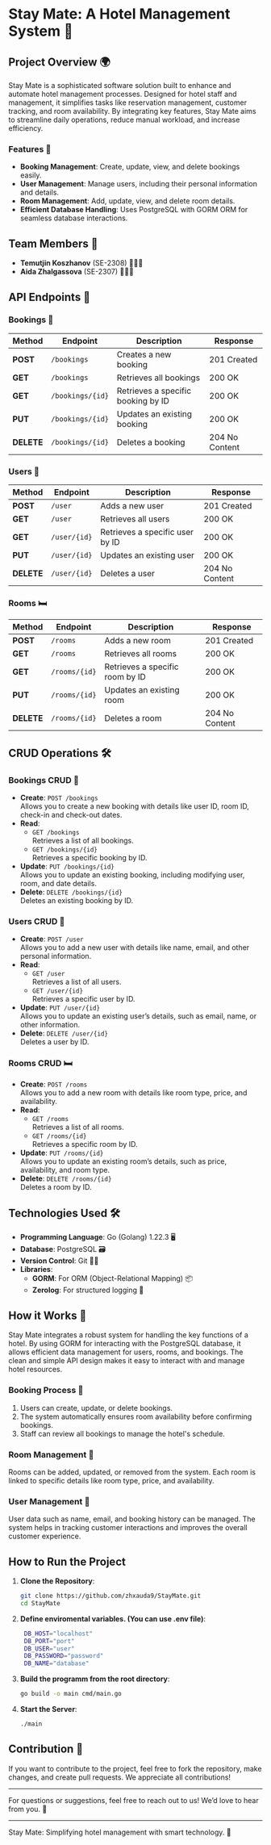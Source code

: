 # **Stay Mate: A Hotel Management System** 🏨

## **Project Overview** 🌍
Stay Mate is a sophisticated software solution built to enhance and automate hotel management processes. Designed for hotel staff and management, it simplifies tasks like reservation management, customer tracking, and room availability. By integrating key features, Stay Mate aims to streamline daily operations, reduce manual workload, and increase efficiency.

### **Features** 🚀
- **Booking Management**: Create, update, view, and delete bookings easily.
- **User Management**: Manage users, including their personal information and details.
- **Room Management**: Add, update, view, and delete room details.
- **Efficient Database Handling**: Uses PostgreSQL with GORM ORM for seamless database interactions.

## **Team Members** 👥
- **Temutjin Koszhanov** (SE-2308) 👨🏻‍💻
- **Aida Zhalgassova** (SE-2307) 👩🏻‍💻

## **API Endpoints** 📡

### **Bookings** 📅

| Method | Endpoint          | Description                          | Response                |
|--------|-------------------|--------------------------------------|-------------------------|
| **POST**   | `/bookings`       | Creates a new booking                | 201 Created             |
| **GET**    | `/bookings`       | Retrieves all bookings               | 200 OK                  |
| **GET**    | `/bookings/{id}`  | Retrieves a specific booking by ID   | 200 OK                  |
| **PUT**    | `/bookings/{id}`  | Updates an existing booking          | 200 OK                  |
| **DELETE** | `/bookings/{id}`  | Deletes a booking                    | 204 No Content          |

### **Users** 👤

| Method | Endpoint          | Description                          | Response                |
|--------|-------------------|--------------------------------------|-------------------------|
| **POST**   | `/user`           | Adds a new user                      | 201 Created             |
| **GET**    | `/user`           | Retrieves all users                  | 200 OK                  |
| **GET**    | `/user/{id}`      | Retrieves a specific user by ID      | 200 OK                  |
| **PUT**    | `/user/{id}`      | Updates an existing user             | 200 OK                  |
| **DELETE** | `/user/{id}`      | Deletes a user                       | 204 No Content          |

### **Rooms** 🛏️

| Method | Endpoint          | Description                          | Response                |
|--------|-------------------|--------------------------------------|-------------------------|
| **POST**   | `/rooms`          | Adds a new room                      | 201 Created             |
| **GET**    | `/rooms`          | Retrieves all rooms                  | 200 OK                  |
| **GET**    | `/rooms/{id}`     | Retrieves a specific room by ID      | 200 OK                  |
| **PUT**    | `/rooms/{id}`     | Updates an existing room             | 200 OK                  |
| **DELETE** | `/rooms/{id}`     | Deletes a room                       | 204 No Content          |

## **CRUD Operations** 🛠️

### **Bookings CRUD** 📅
- **Create**: `POST /bookings`  
  Allows you to create a new booking with details like user ID, room ID, check-in and check-out dates.
- **Read**:
    - `GET /bookings`  
      Retrieves a list of all bookings.
    - `GET /bookings/{id}`  
      Retrieves a specific booking by ID.
- **Update**: `PUT /bookings/{id}`  
  Allows you to update an existing booking, including modifying user, room, and date details.
- **Delete**: `DELETE /bookings/{id}`  
  Deletes an existing booking by ID.

### **Users CRUD** 👤
- **Create**: `POST /user`  
  Allows you to add a new user with details like name, email, and other personal information.
- **Read**:
    - `GET /user`  
      Retrieves a list of all users.
    - `GET /user/{id}`  
      Retrieves a specific user by ID.
- **Update**: `PUT /user/{id}`  
  Allows you to update an existing user’s details, such as email, name, or other information.
- **Delete**: `DELETE /user/{id}`  
  Deletes a user by ID.

### **Rooms CRUD** 🛏️
- **Create**: `POST /rooms`  
  Allows you to add a new room with details like room type, price, and availability.
- **Read**:
    - `GET /rooms`  
      Retrieves a list of all rooms.
    - `GET /rooms/{id}`  
      Retrieves a specific room by ID.
- **Update**: `PUT /rooms/{id}`  
  Allows you to update an existing room’s details, such as price, availability, and room type.
- **Delete**: `DELETE /rooms/{id}`  
  Deletes a room by ID.

## **Technologies Used** 🛠️
- **Programming Language**: Go (Golang) 1.22.3 🖥️
- **Database**: PostgreSQL 🗃️
- **Version Control**: Git 🧑‍💻
- **Libraries**:
    - **GORM**: For ORM (Object-Relational Mapping) 📦
    - **Zerolog**: For structured logging 📜

## **How it Works** 🔄
Stay Mate integrates a robust system for handling the key functions of a hotel. By using GORM for interacting with the PostgreSQL database, it allows efficient data management for users, rooms, and bookings. The clean and simple API design makes it easy to interact with and manage hotel resources.

### **Booking Process** 📲
1. Users can create, update, or delete bookings.
2. The system automatically ensures room availability before confirming bookings.
3. Staff can review all bookings to manage the hotel's schedule.

### **Room Management** 🏨
Rooms can be added, updated, or removed from the system. Each room is linked to specific details like room type, price, and availability.

### **User Management** 👥
User data such as name, email, and booking history can be managed. The system helps in tracking customer interactions and improves the overall customer experience.


## How to Run the Project

1. **Clone the Repository**:
   ```bash
   git clone https://github.com/zhxauda9/StayMate.git
   cd StayMate
   ```
2. **Define enviromental variables. (You can use .env file)**:
   ```bash
    DB_HOST="localhost"
    DB_PORT="port"
    DB_USER="user"
    DB_PASSWORD="password"
    DB_NAME="database"
   ```
3. **Build the programm from the root directory**:
   ```bash
   go build -o main cmd/main.go
   ```

4. **Start the Server**:
   ```bash
   ./main
   ```

## **Contribution** 📝
If you want to contribute to the project, feel free to fork the repository, make changes, and create pull requests. We appreciate all contributions!

---

For questions or suggestions, feel free to reach out to us! We’d love to hear from you. 💬

---
Stay Mate: Simplifying hotel management with smart technology. 🌟
